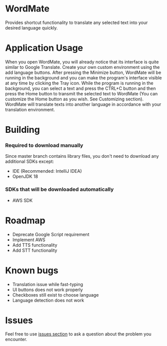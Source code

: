 # WordMate
Provides shortcut functionality to translate any selected text into your desired language quickly.

# Application Usage
When you open WordMate, you will already notice that its interface is quite similar to Google Translate. 
Create your own custom environment using the add language buttons. After pressing the Minimize button, 
WordMate will be running in the background and you can make the program's interface visible at any time by clicking the Tray icon. 
While the program is running in the background, you can select a text and press the CTRL+C button and then press the Home button 
to transmit the selected text to WordMate (You can customize the Home button as you wish. See Customizing section). 
WordMate will translate texts into another language in accordance with your translation environment.

# Building
### Required to download manually
Since master branch contains library files, you don't need to download any additional SDKs except:
- IDE (Recommended: IntelliJ IDEA)
- OpenJDK 18

### SDKs that will be downloaded automatically
- AWS SDK

# Roadmap
- Deprecate Google Script requirement
- Implement AWS
- Add TTS functionality
- Add STT functionality 

# Known bugs
- Translation issue while fast-typing
- UI buttons does not work properly
- Checkboxes still exist to choose language
- Language detection does not work

# Issues
Feel free to use [issues section](https://github.com/OrkhanGG/wordmate/issues) to ask a question about the problem you encounter. 
